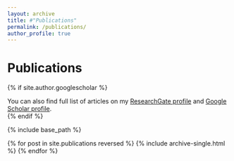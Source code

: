```yaml
---
layout: archive
title: #"Publications"
permalink: /publications/
author_profile: true
---
```


Publications
=====
{% if site.author.googlescholar %}
  <div class="wordwrap">You can also find full list of articles on my <a href="{{site.author.researchgate}}">ResearchGate profile</a> and <a href="{{site.author.googlescholar}}">Google Scholar profile</a>.</div>
{% endif %}

{% include base_path %}

{% for post in site.publications reversed %}
  {% include archive-single.html %}
{% endfor %}
